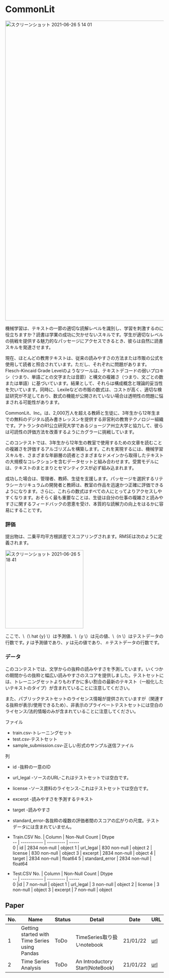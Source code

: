 # CommonLit
<img width="950" alt="スクリーンショット 2021-06-26 5 14 01" src="https://user-images.githubusercontent.com/65795828/123480445-5443a300-d63d-11eb-8403-6ad3a02d0984.png">

機械学習は、テキストの一節の適切な読解レベルを識別し、学習を刺激するのに役立ちますか？読書は学業の成功に欠かせないスキルです。学生が適切なレベルの挑戦を提供する魅力的なパッセージにアクセスできるとき、彼らは自然に読書スキルを発達させます。

現在、ほとんどの教育テキストは、従来の読みやすさの方法または市販の公式を使用して読者と照合されています。ただし、それぞれに問題があります。Flesch-Kincaid Grade Levelのようなツールは、テキストデコードの弱いプロキシ（つまり、単語ごとの文字または音節）と構文の複雑さ（つまり、文ごとの数または単語）に基づいています。結果として、それらは構成概念と理論的妥当性を欠いています。同時に、Lexileなどの市販の数式は、コストが高く、適切な検証研究が不足しており、数式の機能が公開されていない場合は透明性の問題に悩まされる可能性があります。

CommonLit、Inc。は、2,000万人を超える教師と生徒に、3年生から12年生までの無料のデジタル読み書きレッスンを提供する非営利の教育テクノロジー組織です。アトランタのR1公立研究大学であるジョージア州立大学と協力して、彼らは可読性の評価方法を改善するようにカグラーに挑戦しています。

このコンテストでは、3年生から12年生の教室で使用するための文章を読むことの複雑さを評価するアルゴリズムを構築します。これを実現するには、機械学習スキルを、さまざまな年齢層の読者とさまざまなドメインから取得したテキストの大規模なコレクションを含むデータセットと組み合わせます。受賞モデルには、テキストのまとまりとセマンティクスが必ず組み込まれます。

成功した場合は、管理者、教師、生徒を支援します。パッセージを選択するリテラシーカリキュラムの開発者と教師は、教室の作品を迅速かつ正確に評価できるようになります。さらに、これらの数式はすべての人にとってよりアクセスしやすくなります。おそらく最も重要なことは、生徒は自分の仕事の複雑さと読みやすさに関するフィードバックの恩恵を受け、本質的な読解力の向上をはるかに容易にすることです。

### 評価
提出物は、二乗平均平方根誤差でスコアリングされます。RMSEは次のように定義されます。

<img width="248" alt="スクリーンショット 2021-06-26 5 18 41" src="https://user-images.githubusercontent.com/65795828/123480906-fb283f00-d63d-11eb-8282-0ef8e2303b8a.png">

ここで、\（\ hat {y} \）は予測値、\（y \）は元の値、\（n \）はテストデータの行数です。𝑦̂  は予測値であり、 𝑦 は元の値であり、 𝑛 テストデータの行数です。


### データ
このコンテストでは、文学からの抜粋の読みやすさを予測しています。いくつかの期間からの抜粋と幅広い読みやすさのスコアを提供しました。テストセットには、トレーニングセットよりもわずかに多い割合の最新のテキスト（一般化したいテキストのタイプ）が含まれていることに注意してください。

また、パブリックテストセットのライセンス情報が提供されていますが（関連する抜粋が表示/使用できるため）、非表示のプライベートテストセットには空白のライセンス/法的情報のみが含まれていることに注意してください。

ファイル
- train.csv-トレーニングセット
- test.csv-テストセット
- sample_submission.csv-正しい形式のサンプル送信ファイル

列
- id -抜粋の一意のID
- url_legal -ソースのURL-これはテストセットでは空白です。
- license -ソース資料のライセンス-これはテストセットでは空白です。
- excerpt -読みやすさを予測するテキスト
- target -読みやすさ
- standard_error-各抜粋の複数の評価者間のスコアの広がりの尺度。テストデータには含まれていません。

- Train.CSV
No. |  Column |  Non-Null Count | Dtype  
-- | ----------- |  --------- | -----  
 0 |  id  |            2834 non-null |  object 
 1 |  url_legal   |    830 non-null  |  object 
 2 |  license     |    830 non-null  |  object 
 3 |  excerpt     |    2834 non-null |  object 
 4 |  target      |    2834 non-null |  float64
 5 |  standard_error | 2834 non-null |  float64

- Test.CSV
No. |  Column |  Non-Null Count | Dtype  
-- | ----------- |  --------- | -----  
0   |id   |      7 non-null   |   object
 1  | url_legal | 3 non-null  |    object
 2  | license  |  3 non-null  |    object
 3  | excerpt  |  7 non-null  |    object

## Paper
No. | Name | Status | Detail | Date | URL
--- | ---- | ------ | ------ | ---- | ---
1|Getting started with Time Series using Pandas|ToDo|TimeSeries取り扱いnotebook|21/01/22|[url](https://www.kaggle.com/parulpandey/getting-started-with-time-series-using-pandas)
2|Time Series Analysis | ToDo | An Introductory Start(NoteBook) | 21/01/22 | [url](https://www.kaggle.com/janiobachmann/time-series-analysis-an-introductory-start)
